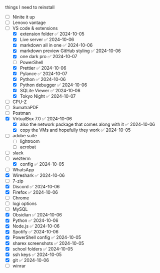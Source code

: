 things I need to reinstall 
- [ ] Ninite it up
- [ ] Lenovo vantage
- [ ] VS code & extensions
	- [x] extension folder ✅ 2024-10-05
	- [x] Live server ✅ 2024-10-06
	- [x] markdown all in one ✅ 2024-10-06
	- [x] markdown preview GitHub styling ✅ 2024-10-06
	- [x] one dark pro ✅ 2024-10-07
	- [ ] PowerShell
	- [x] Prettier ✅ 2024-10-06
	- [x] Pylance ✅ 2024-10-07
	- [x] Python ✅ 2024-10-06
	- [x] Python debugger ✅ 2024-10-06
	- [x] SQLite Viewer ✅ 2024-10-06
	- [x] Tokyo Night ✅ 2024-10-07
- [ ] CPU-Z
- [ ] SumatraPDF
- [ ] Postman
- [x] VirtualBox 7.0 ✅ 2024-10-06
	- [x] also the network package that comes along with it ✅ 2024-10-06
	- [x] copy the VMs and hopefully they work ✅ 2024-10-05
- [ ] adobe suite
	- [ ] lightroom
	- [ ] acrobat
- [ ] slack
- [ ] wezterm
	- [x] config ✅ 2024-10-05
- [ ] WhatsApp
- [x] Wireshark ✅ 2024-10-06
- [ ] 7-zip
- [x] Discord ✅ 2024-10-06
- [x] Firefox ✅ 2024-10-06
- [ ] Chrome
- [ ] logi options
- [ ] MySQL
- [x] Obsidian ✅ 2024-10-06
- [x] Python ✅ 2024-10-06
- [x] Node.js ✅ 2024-10-06
- [x] Spotify ✅ 2024-10-06
- [x] PowerShell config ✅ 2024-10-05
- [x] sharex screenshots ✅ 2024-10-05
- [x] school folders ✅ 2024-10-05
- [x] ssh keys ✅ 2024-10-05
- [x] git ✅ 2024-10-06
- [ ] winrar